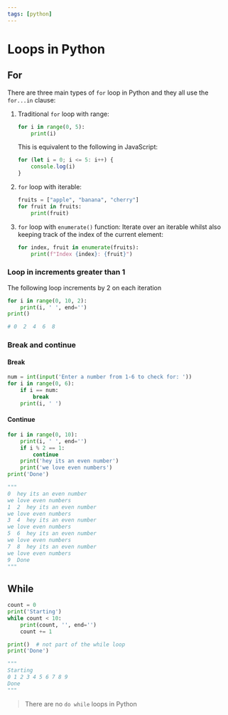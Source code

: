 ```yaml
---
tags: [python]
---
```


# Loops in Python

## For

There are three main types of `for` loop in Python and they all use the
`for...in` clause:

1. Traditional `for` loop with range:

   ```py
   for i in range(0, 5):
       print(i)
   ```

   This is equivalent to the following in JavaScript:

   ```js
   for (let i = 0; i <= 5: i++) {
       console.log(i)
   }
   ```

2. `for` loop with iterable:

   ```py
   fruits = ["apple", "banana", "cherry"]
   for fruit in fruits:
       print(fruit)
   ```

3. `for` loop with `enumerate()` function: Iterate over an iterable whilst also
   keeping track of the index of the current element:
   ```py
   for index, fruit in enumerate(fruits):
       print(f"Index {index}: {fruit}")
   ```

### Loop in increments greater than 1

The following loop increments by 2 on each iteration

```py
for i in range(0, 10, 2):
    print(i, ' ', end='')
print()

# 0  2  4  6  8
```

### Break and continue

#### Break

```py
num = int(input('Enter a number from 1-6 to check for: '))
for i in range(0, 6):
    if i == num:
        break
    print(i, ' ')
```

#### Continue

```py
for i in range(0, 10):
    print(i, ' ', end='')
    if i % 2 == 1:
        continue
    print('hey its an even number')
    print('we love even numbers')
print('Done')

"""
0  hey its an even number
we love even numbers
1  2  hey its an even number
we love even numbers
3  4  hey its an even number
we love even numbers
5  6  hey its an even number
we love even numbers
7  8  hey its an even number
we love even numbers
9  Done
"""
```

## While

```python
count = 0
print('Starting')
while count < 10:
    print(count, '', end='')
    count += 1

print()  # not part of the while loop
print('Done')

"""
Starting
0 1 2 3 4 5 6 7 8 9
Done
"""
```

> There are no `do while` loops in Python
